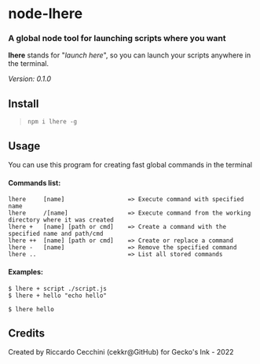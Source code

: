 # node-lhere

### A global node tool for launching scripts where you want

**lhere** stands for "*launch here*", so you can launch your scripts anywhere in the terminal. 

*Version: 0.1.0*

## Install

> `npm i lhere -g`

## Usage

You can use this program for creating fast global commands in the terminal

#### Commands list:

```
lhere     [name]                  => Execute command with specified name
lhere     /[name]                 => Execute command from the working directory where it was created
lhere +   [name] [path or cmd]    => Create a command with the specified name and path/cmd
lhere ++  [name] [path or cmd]    => Create or replace a command
lhere -   [name]                  => Remove the specified command
lhere ..                          => List all stored commands
```

#### Examples:

```
$ lhere + script ./script.js
$ lhere + hello "echo hello"

$ lhere hello
```

## Credits

Created by Riccardo Cecchini (cekkr@GitHub) for Gecko's Ink - 2022